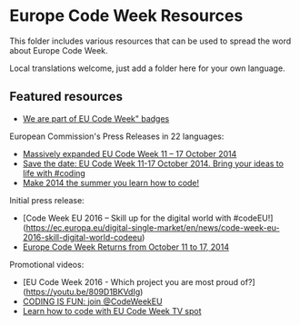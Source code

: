 # Europe Code Week Resources

This folder includes various resources that can be used to spread the word about Europe Code Week.

Local translations welcome, just add a folder here for your own language.

## Featured resources

- [We are part of EU Code Week" badges](https://github.com/codeeu/codeeu-resources/tree/master/_badges)

European Commission's Press Releases in 22 languages:

- [Massively expanded EU Code Week 11 – 17 October 2014](http://europa.eu/rapid/press-release_IP-14-1117_en.htm)
- [Save the date: EU Code Week 11-17 October 2014. Bring your ideas to life with #coding](http://europa.eu/rapid/press-release_IP-14-652_en.htm)
- [Make 2014 the summer you learn how to code! ](http://europa.eu/rapid/press-release_IP-14-882_en.htm)

Initial press release:

- [Code Week EU 2016 – Skill up for the digital world with #codeEU!] (https://ec.europa.eu/digital-single-market/en/news/code-week-eu-2016-skill-digital-world-codeeu)
- [Europe Code Week Returns from October 11 to 17, 2014](https://github.com/codeeu/codeeu-resources/blob/master/Europe_Code_Week_2014-press_release_ENG.md)

Promotional videos:

- [EU Code Week 2016 - Which project you are most proud of?] (https://youtu.be/809D1BKVdIg)
- [CODING IS FUN: join @CodeWeekEU](https://www.youtube.com/watch?v=TNwE3FA4pdI)
- [Learn how to code with EU Code Week TV spot](https://www.youtube.com/watch?v=ibutkt23h6A)